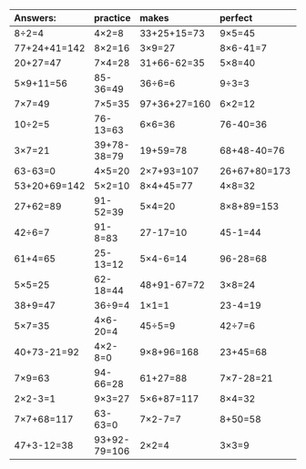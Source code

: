 | Answers: | practice | makes | perfect | ! |
| :--- | :--- | :--- | :--- | :--- |
| 8÷2=4 | 4×2=8 | 33+25+15=73 | 9×5=45 | 3×3-7=2 | 
| 77+24+41=142 | 8×2=16 | 3×9=27 | 8×6-41=7 | 12÷4=3 | 
| 20+27=47 | 7×4=28 | 31+66-62=35 | 5×8=40 | 20+43=63 | 
| 5×9+11=56 | 85-36=49 | 36÷6=6 | 9÷3=3 | 8×5-4=36 | 
| 7×7=49 | 7×5=35 | 97+36+27=160 | 6×2=12 | 8×8=64 | 
| 10÷2=5 | 76-13=63 | 6×6=36 | 76-40=36 | 2×5=10 | 
| 3×7=21 | 39+78-38=79 | 19+59=78 | 68+48-40=76 | 90-31=59 | 
| 63-63=0 | 4×5=20 | 2×7+93=107 | 26+67+80=173 | 4×9=36 | 
| 53+20+69=142 | 5×2=10 | 8×4+45=77 | 4×8=32 | 16÷4=4 | 
| 27+62=89 | 91-52=39 | 5×4=20 | 8×8+89=153 | 8×1=8 | 
| 42÷6=7 | 91-8=83 | 27-17=10 | 45-1=44 | 92+32-8=116 | 
| 61+4=65 | 25-13=12 | 5×4-6=14 | 96-28=68 | 53-30=23 | 
| 5×5=25 | 62-18=44 | 48+91-67=72 | 3×8=24 | 30+9=39 | 
| 38+9=47 | 36÷9=4 | 1×1=1 | 23-4=19 | 5×3=15 | 
| 5×7=35 | 4×6-20=4 | 45÷5=9 | 42÷7=6 | 26+53=79 | 
| 40+73-21=92 | 4×2-8=0 | 9×8+96=168 | 23+45=68 | 3×5=15 | 
| 7×9=63 | 94-66=28 | 61+27=88 | 7×7-28=21 | 2×6=12 | 
| 2×2-3=1 | 9×3=27 | 5×6+87=117 | 8×4=32 | 21+56=77 | 
| 7×7+68=117 | 63-63=0 | 7×2-7=7 | 8+50=58 | 58-33=25 | 
| 47+3-12=38 | 93+92-79=106 | 2×2=4 | 3×3=9 | 6×7=42 | 

